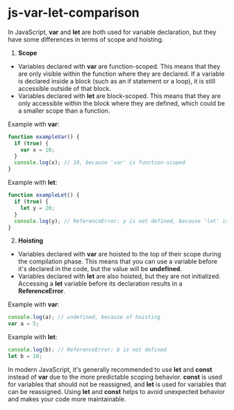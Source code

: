 # js-var-let-comparison

In JavaScript, **var** and **let** are both used for variable declaration, but they have some differences in terms of scope and hoisting.

1. **Scope**

* Variables declared with **var** are function-scoped. This means that they are only visible within the function where they are declared. If a variable is declared inside a block (such as an if statement or a loop), it is still accessible outside of that block.
* Variables declared with **let** are block-scoped. This means that they are only accessible within the block where they are defined, which could be a smaller scope than a function.

Example with **var**:

```js
function exampleVar() {
  if (true) {
    var x = 10;
  }
  console.log(x); // 10, because 'var' is function-scoped
}
```

Example with **let**:

```js
function exampleLet() {
  if (true) {
    let y = 20;
  }
  console.log(y); // ReferenceError: y is not defined, because 'let' is block-scoped
}
```

2. **Hoisting**

* Variables declared with **var** are hoisted to the top of their scope during the compilation phase. This means that you can use a variable before it's declared in the code, but the value will be **undefined**.
* Variables declared with **let** are also hoisted, but they are not initialized. Accessing a **let** variable before its declaration results in a **ReferenceError**.

Example with **var**:

```js
console.log(a); // undefined, because of hoisting
var a = 5;
```

Example with **let**:

```js
console.log(b); // ReferenceError: b is not defined
let b = 10;
```

In modern JavaScript, it's generally recommended to use **let** and **const** instead of **var** due to the more predictable scoping behavior. **const** is used for variables that should not be reassigned, and **let** is used for variables that can be reassigned. Using **let** and **const** helps to avoid unexpected behavior and makes your code more maintainable.